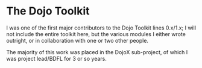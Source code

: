 # The Dojo Toolkit
I was one of the first major contributors to the Dojo Toolkit lines 0.x/1.x; I will not include
the entire toolkit here, but the various modules I either wrote outright, or in collaboration with
one or two other people.

The majority of this work was placed in the DojoX sub-project, of which I was project lead/BDFL for
3 or so years.

